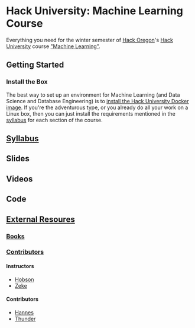 # Hack University: Machine Learning Course

Everything you need for the winter semester of [Hack Oregon](http://www.hackoregon.org/)'s
[Hack University](http://www.hackoregon.org/hack-university/) course 
["Machine Learning"](http://www.hackoregon.org/database-cohort).

## Getting Started

### Install the Box

The best way to set up an environment for Machine Learning (and Data Science and Database Engineering) is to [install the Hack University Docker image](install.md). If you're the adventurous type, or you already do all your work on a Linux box, then you can just install the requirements mentioned in the [syllabus](syllabus.md) for each section of the course.

## [Syllabus](syllabus.md)

## Slides

## Videos

## Code

## [External Resoures](resources.md)

### [Books](books.md)

### [Contributors](contributors.md)

#### Instructors

- [Hobson](http://hobsonlane.com/)
- [Zeke](http://ze6ke.com/)

#### Contributors

- [Hannes](http://hanneshapke.github.io/)
- [Thunder](http://thundershiviah.github.io/)